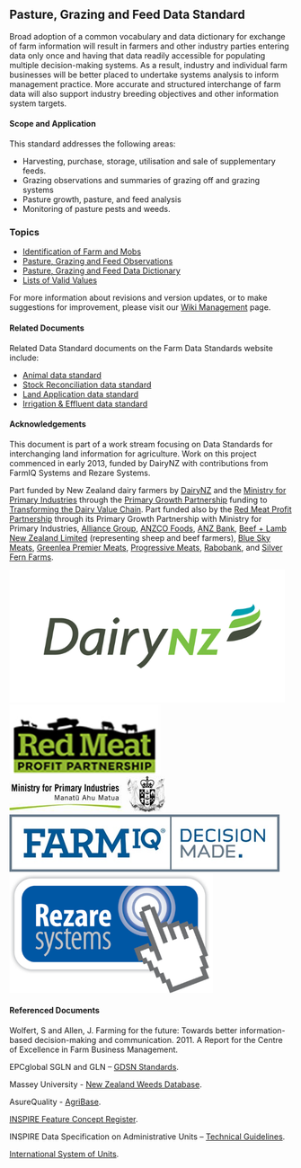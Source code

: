 ## Pasture, Grazing and Feed Data Standard

Broad adoption of a common vocabulary and data dictionary for exchange of farm information will result in farmers and other industry parties entering data only once and having that data readily accessible for populating multiple decision-making systems. As a result, industry and individual farm businesses will be better placed to undertake systems analysis to inform management practice. More accurate and structured interchange of farm data will also support industry breeding objectives and other information system targets.

#### Scope and Application

This standard addresses the following areas:
* Harvesting, purchase, storage, utilisation and sale of supplementary feeds.
* Grazing observations and summaries of grazing off and grazing systems
* Pasture growth, pasture, and feed analysis
* Monitoring of pasture pests and weeds.

### Topics

* [Identification of Farm and Mobs](docs/PGFDS_Identification-of-Farm-and-Mobs.md)
* [Pasture, Grazing and Feed Observations](docs/PGFDS_Pasture-Grazing-and-Feed-Observations.md)
* [Pasture, Grazing and Feed Data Dictionary](docs/PGFDS_Pasture_Grazing_and_Feed_Data_Dictionary.md)
* [Lists of Valid Values](docs/PGFDS_Lists-of-Valid-Values.md)

For more information about revisions and version updates, or to make suggestions for improvement, please visit our [Wiki Management](docs/PGFDS_Wiki-Management.md) page.


#### Related Documents

Related Data Standard documents on the Farm Data Standards website include:

* [Animal data standard](docs/ADS_Portal.md)
* [Stock Reconciliation data standard](docs/SRDS_Portal.md)
* [Land Application data standard](docs/LADS_Portal.md)
* [Irrigation & Effluent data standard](docs/IEDS_Portal.md)

#### Acknowledgements

This document is part of a work stream focusing on Data Standards for interchanging land information for agriculture. Work on this project commenced in early 2013, funded by DairyNZ with contributions from FarmIQ Systems and Rezare Systems. 

Part funded by New Zealand dairy farmers by [DairyNZ](https://www.dairynz.co.nz/) and the [Ministry for Primary Industries](https://www.mpi.govt.nz/) through the [Primary Growth Partnership](https://www.mpi.govt.nz/funding-and-programmes/sustainable-food-and-fibre-futures/primary-growth-partnership/) funding to [Transforming the Dairy Value Chain](https://www.mpi.govt.nz/funding-and-programmes/sustainable-food-and-fibre-futures/primary-growth-partnership/completed-pgp-programmes/transforming-the-dairy-value-chain/). Part funded also by the [Red Meat Profit Partnership](https://www.rmpp.co.nz/) through its Primary Growth Partnership with Ministry for Primary Industries, [Alliance Group](https://www.alliance.co.nz/), [ANZCO Foods](https://anzcofoods.com/), [ANZ Bank](https://www.anz.com.au/personal/), [Beef + Lamb New Zealand Limited](https://beeflambnz.com/) (representing sheep and beef farmers), [Blue Sky Meats](https://bluesky.co.nz/), [Greenlea Premier Meats](https://www.greenlea.co.nz/), [Progressive Meats](https://www.progressivemeats.co.nz/), [Rabobank](https://www.rabobank.com/), and [Silver Fern Farms](https://www.silverfernfarms.com/). 

![DairyNZLogo](https://github.com/Datalinker-Org/Farm-Data-Standards/blob/master/Images/DairyNZ.png)
![RMPPLogo](https://github.com/Datalinker-Org/Farm-Data-Standards/blob/master/Images/RMPP.png)
![MPILogo](https://github.com/Datalinker-Org/Farm-Data-Standards/blob/master/Images/MPI.png)
![FARMIQLogo](https://github.com/Datalinker-Org/Farm-Data-Standards/blob/master/Images/FarmIQ.png)
![RezareSystemsLogo](https://github.com/Datalinker-Org/Farm-Data-Standards/blob/master/Images/RezareSystems.png)

#### Referenced Documents

Wolfert, S and Allen, J. Farming for the future: Towards better information-based decision-making and communication. 2011. A Report for the Centre of Excellence in Farm Business Management.

EPCglobal SGLN and GLN – [GDSN Standards](http://www.gs1.org/access-gdsn-standards).

Massey University  - [New Zealand Weeds Database](http://www.massey.ac.nz/massey/learning/colleges/college-of-sciences/clinics-and-services/weeds-database/weeds-database_home.cfm).

AsureQuality - [AgriBase](https://www.asurequality.com/our-solutions/agribase/).

[INSPIRE Feature Concept Register](http://inspire.ec.europa.eu/featureconcept).

INSPIRE Data Specification on Administrative Units – [Technical Guidelines](https://inspire.ec.europa.eu/id/document/tg/au).

[International System of Units](https://en.wikipedia.org/wiki/International_System_of_Units).
